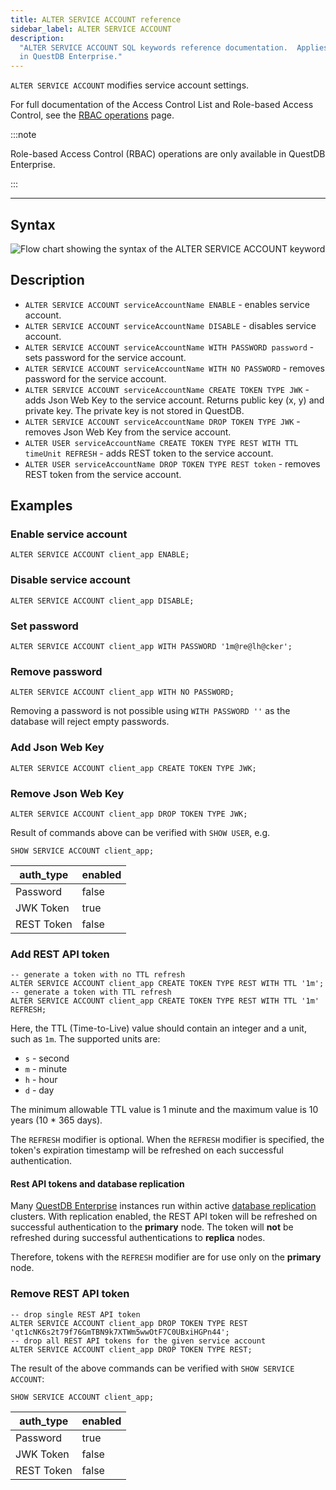 ```yaml
---
title: ALTER SERVICE ACCOUNT reference
sidebar_label: ALTER SERVICE ACCOUNT
description:
  "ALTER SERVICE ACCOUNT SQL keywords reference documentation.  Applies to RBAC
  in QuestDB Enterprise."
---
```


`ALTER SERVICE ACCOUNT` modifies service account settings.

For full documentation of the Access Control List and Role-based Access Control,
see the [RBAC operations](/docs/operations/rbac) page.

:::note

Role-based Access Control (RBAC) operations are only available in QuestDB
Enterprise.

:::

---

## Syntax

![Flow chart showing the syntax of the ALTER SERVICE ACCOUNT keyword](/images/docs/diagrams/alterServiceAccount.svg)

## Description

- `ALTER SERVICE ACCOUNT serviceAccountName ENABLE` - enables service account.
- `ALTER SERVICE ACCOUNT serviceAccountName DISABLE` - disables service account.
- `ALTER SERVICE ACCOUNT serviceAccountName WITH PASSWORD password` - sets
  password for the service account.
- `ALTER SERVICE ACCOUNT serviceAccountName WITH NO PASSWORD` - removes password
  for the service account.
- `ALTER SERVICE ACCOUNT serviceAccountName CREATE TOKEN TYPE JWK` - adds Json
  Web Key to the service account. Returns public key (x, y) and private key. The
  private key is not stored in QuestDB.
- `ALTER SERVICE ACCOUNT serviceAccountName DROP TOKEN TYPE JWK` - removes Json
  Web Key from the service account.
- `ALTER USER serviceAccountName CREATE TOKEN TYPE REST WITH TTL timeUnit REFRESH` -
  adds REST token to the service account.
- `ALTER USER serviceAccountName DROP TOKEN TYPE REST token` - removes REST
  token from the service account.

## Examples

### Enable service account

```questdb-sql
ALTER SERVICE ACCOUNT client_app ENABLE;
```

### Disable service account

```questdb-sql
ALTER SERVICE ACCOUNT client_app DISABLE;
```

### Set password

```questdb-sql
ALTER SERVICE ACCOUNT client_app WITH PASSWORD '1m@re@lh@cker';
```

### Remove password

```questdb-sql
ALTER SERVICE ACCOUNT client_app WITH NO PASSWORD;
```

Removing a password is not possible using `WITH PASSWORD ''` as the database
will reject empty passwords.

### Add Json Web Key

```questdb-sql
ALTER SERVICE ACCOUNT client_app CREATE TOKEN TYPE JWK;
```

### Remove Json Web Key

```questdb-sql
ALTER SERVICE ACCOUNT client_app DROP TOKEN TYPE JWK;
```

Result of commands above can be verified with `SHOW USER`, e.g.

```questdb-sql
SHOW SERVICE ACCOUNT client_app;
```

| auth_type  | enabled |
| ---------- | ------- |
| Password   | false   |
| JWK Token  | true    |
| REST Token | false   |

### Add REST API token

```questdb-sql
-- generate a token with no TTL refresh
ALTER SERVICE ACCOUNT client_app CREATE TOKEN TYPE REST WITH TTL '1m';
-- generate a token with TTL refresh
ALTER SERVICE ACCOUNT client_app CREATE TOKEN TYPE REST WITH TTL '1m' REFRESH;
```

Here, the TTL (Time-to-Live) value should contain an integer and a unit, such as
`1m`. The supported units are:

- `s` - second
- `m` - minute
- `h` - hour
- `d` - day

The minimum allowable TTL value is 1 minute and the maximum value is 10 years
(10 \* 365 days).

The `REFRESH` modifier is optional. When the `REFRESH` modifier is specified,
the token's expiration timestamp will be refreshed on each successful
authentication.

#### Rest API tokens and database replication

Many [QuestDB Enterprise](/enterprise/) instances run within active
[database replication](/docs/operations/replication/) clusters. With replication
enabled, the REST API token will be refreshed on successful authentication to
the **primary** node. The token will **not** be refreshed during successful
authentications to **replica** nodes.

Therefore, tokens with the `REFRESH` modifier are for use only on the
**primary** node.

### Remove REST API token

```questdb-sql
-- drop single REST API token
ALTER SERVICE ACCOUNT client_app DROP TOKEN TYPE REST 'qt1cNK6s2t79f76GmTBN9k7XTWm5wwOtF7C0UBxiHGPn44';
-- drop all REST API tokens for the given service account
ALTER SERVICE ACCOUNT client_app DROP TOKEN TYPE REST;
```

The result of the above commands can be verified with `SHOW SERVICE ACCOUNT`:

```questdb-sql
SHOW SERVICE ACCOUNT client_app;
```

| auth_type  | enabled |
| ---------- | ------- |
| Password   | true    |
| JWK Token  | false   |
| REST Token | false   |
